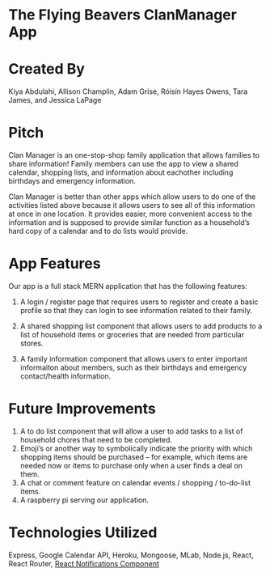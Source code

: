 # The Flying Beavers ClanManager App

# Created By

Kiya Abdulahi, Allison Champlin, Adam Grise, Róisín Hayes Owens, Tara James, and Jessica LaPage

# Pitch

Clan Manager is an one-stop-shop family application that allows families to share information!  Family members can use the app to view a shared calendar, shopping lists, and information about eachother including birthdays and emergency information. 

Clan Manager is better than other apps which allow users to do one of the activities listed above because it allows users to see all of this information at once in one location. It provides easier, more convenient access to the information and is supposed to provide similar function as a household’s hard copy of a calendar and to do lists would provide. 

# App Features

Our app is a full stack MERN application that has the following features:

1. A login / register page that requires users to register and create a basic profile so that they can login to see information related to their family. 

2. A shared shopping list component that allows users to add products to a list of household items or groceries that are needed from particular stores.

3. A family information component that allows users to enter important informaiton about members, such as their birthdays and emergency contact/health information. 

# Future Improvements

1. A to do list component that will allow a user to add tasks to a list of household chores that need to be completed. 
2. Emoji’s or another way to symbolically indicate the priority with which shopping items should be purchased – for example, which items are needed now or items to purchase only when a user finds a deal on them. 
3. A chat or comment feature on calendar events / shopping / to-do-list items.
4. A raspberry pi serving our application.

# Technologies Utilized

Express, Google Calendar API, Heroku, Mongoose, MLab, Node.js, React, React Router, [React Notifications Component](https://alligator.io/react/react-notifications-component/)

